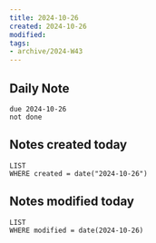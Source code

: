 ```yaml
---
title: 2024-10-26
created: 2024-10-26
modified: 
tags: 
- archive/2024-W43
---
```

## Daily Note
 ```tasks
due 2024-10-26
not done
```
## Notes created today
```dataview
LIST
WHERE created = date("2024-10-26")
```
## Notes modified today
```dataview
LIST
WHERE modified = date(2024-10-26)
```
